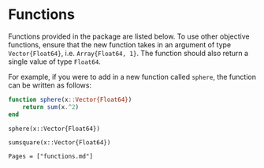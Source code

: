 # Functions

Functions provided in the package are listed below. To use other objective functions, ensure
that the new function takes in an argument of type `Vector{Float64}`, i.e. `Array{Float64, 1}`.
The function should also return a single value of type `Float64`.

For example, if you were to add in a new function called `sphere`, the function
can be written as follows:

```julia
function sphere(x::Vector{Float64})
    return sum(x.^2)
end
```

```@docs
sphere(x::Vector{Float64})
```

```@docs
sumsquare(x::Vector{Float64})
```

```@index
Pages = ["functions.md"]
```
